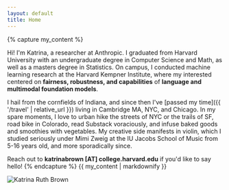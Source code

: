 ```yaml
---
layout: default
title: Home
---
```


<div class="profile-container">
    <div class="profile-content">
{% capture my_content %}

Hi! I'm Katrina, a researcher at Anthropic. I graduated from Harvard University with an undergraduate degree in Computer Science and Math, as well as a masters degree in Statistics. On campus, I conducted machine learning research at the Harvard Kempner Institute, where my interested centered on **fairness, robustness, and capabilities** of **language and multimodal foundation models**.

I hail from the cornfields of Indiana, and since then I've [passed my time]({{ '/travel' | relative_url }}) living in Cambridge MA, NYC, and Chicago. In my spare moments, I love to urban hike the streets of NYC or the trails of SF, road bike in Colorado, read Substack voraciously, and infuse baked goods and smoothies with vegetables. My creative side manifests in violin, which I studied seriously under Mimi Zweig at the IU Jacobs School of Music from 5-16 years old, and more sporadically since. 

Reach out to **katrinabrown [AT] college.harvard.edu** if you'd like to say hello!
{% endcapture %}
{{ my_content | markdownify }}
    </div>
    <img src="{{ '/assets/KatrinaBrownGrad2025Cropped.jpg' | relative_url }}" alt="Katrina Ruth Brown" class="profile-image">
</div>